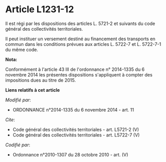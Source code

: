 # Article L1231-12

Il est régi par les dispositions des articles L. 5721-2 et suivants du code général des collectivités territoriales. 

Il peut instituer un versement destiné au financement des transports en commun dans les conditions prévues aux articles L.
5722-7 et L. 5722-7-1 du même code.

**Nota:**

Conformément à l'article 43 III de l'ordonnance n° 2014-1335 du 6 novembre 2014 les présentes dispositions s'appliquent à
compter des impositions dues au titre de 2015.

**Liens relatifs à cet article**

_Modifié par_:

  - ORDONNANCE n°2014-1335 du 6 novembre 2014 - art. 11

_Cite_:

  - Code général des collectivités territoriales - art. L5721-2 (V)
  - Code général des collectivités territoriales - art. L5722-7 (V)

_Codifié par_:

  - Ordonnance n°2010-1307 du 28 octobre 2010 - art. (V)
